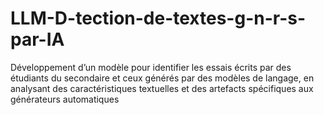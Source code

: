 # LLM-D-tection-de-textes-g-n-r-s-par-IA
Développement d’un modèle pour identifier les essais écrits par des étudiants du secondaire et ceux générés par des modèles de langage, en analysant des caractéristiques textuelles et des artefacts spécifiques aux générateurs automatiques
